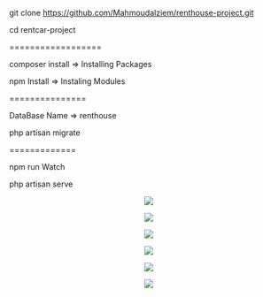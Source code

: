 git clone https://github.com/Mahmoudalziem/renthouse-project.git 

cd rentcar-project

==================

composer install => Installing Packages

npm Install => Instaling Modules

===============

DataBase Name => renthouse

php artisan migrate

=============

npm run Watch

php artisan serve


<p align="center"><img src="https://i.ibb.co/2sQq58R/Whats-App-Image-2020-08-10-at-1-26-50-PM.jpg" /></p>

<p align="center"><img src="https://i.ibb.co/7gcJcz9/Whats-App-Image-2020-08-10-at-1-26-25-PM.jpg"></p>

<p align="center"><img src="https://i.ibb.co/26Gmg9c/Whats-App-Image-2020-08-10-at-1-26-01-PM.jpg"></p>

<p align="center"><img src="https://i.ibb.co/ykY6fLq/Whats-App-Image-2020-08-10-at-1-25-25-PM.jpg"></p>

<p align="center"><img src="https://i.ibb.co/nknG7Wb/Whats-App-Image-2020-08-10-at-1-24-10-PM.jpg"></p>

<p align="center"><img src="https://i.ibb.co/tcJ5Z7t/Whats-App-Image-2020-08-10-at-1-23-02-PM.jpg"></p>

